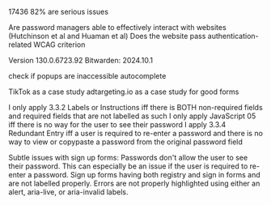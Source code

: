 17436
82% are serious issues

Are password managers able to effectively interact with websites (Hutchinson et al and Huaman et al)
Does the website pass authentication-related WCAG criterion

Version 130.0.6723.92
Bitwarden: 2024.10.1

check if popups are inaccessible
autocomplete

TikTok as a case study
adtargeting.io as a case study for good forms

I only apply 3.3.2 Labels or Instructions iff there is BOTH non-required fields and required fields that are not labelled as such
I only apply JavaScript 05 iff there is no way for the user to see their password
I apply 3.3.4 Redundant Entry iff a user is required to re-enter a password and there is no way to view or copypaste a password from the original password field

Subtle issues with sign up forms:
Passwords don't allow the user to see their password. This can especially be an issue if the user is required to re-enter a password.
Sign up forms having both registry and sign in forms and are not labelled properly.
Errors are not properly highlighted using either an alert, aria-live, or aria-invalid labels.